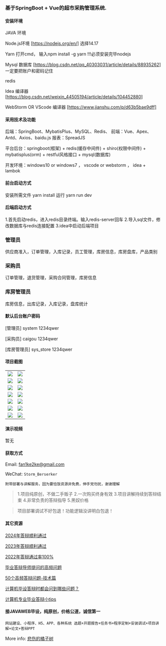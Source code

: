 ### 基于SpringBoot + Vue的超市采购管理系统.

#### 安装环境

JAVA 环境 

Node.js环境 [https://nodejs.org/en/] 选择14.17

Yarn 打开cmd， 输入npm install -g yarn !!!必须安装完毕nodejs

Mysql 数据库 [https://blog.csdn.net/qq_40303031/article/details/88935262] 一定要把账户和密码记住

redis

Idea 编译器 [https://blog.csdn.net/weixin_44505194/article/details/104452880]

WebStorm OR VScode 编译器 [https://www.jianshu.com/p/d63b5bae9dff]

#### 采用技术及功能

后端：SpringBoot、MybatisPlus、MySQL、Redis、
前端：Vue、Apex、Antd、Axios、baidu.js
报表：SpreadJS

平台后台：springboot(框架) + redis(缓存中间件) + shiro(权限中间件) + mybatisplus(orm) + restful风格接口 + mysql(数据库)

开发环境：windows10 or windows7 ， vscode or webstorm ， idea + lambok

#### 前台启动方式

安装所需文件 yarn install 
运行 yarn run dev

#### 后端启动方式

1.首先启动redis，进入redis目录终端。输入redis-server回车
2.导入sql文件，修改数据库与redis连接配置
3.idea中启动后端项目

### 管理员
供应商准入，订单管理，入库记录，员工管理，库房信息，库房盘库，产品类别

### 采购员
订单管理，退货管理，采购合同管理，库房信息

### 库房管理员
库房信息，出库记录，入库记录，盘库统计

#### 默认后台账户密码

[管理员]
system
1234qwer

[采购员]
caigou
1234qwer

[库房管理员]
sys_store
1234qwer

#### 项目截图

|  |  |
|---------------------|---------------------|
|![](https://fank-bucket-oss.oss-cn-beijing.aliyuncs.com/img/1683868449983.png) | ![](https://fank-bucket-oss.oss-cn-beijing.aliyuncs.com/img/1683868654519.png) |
|![](https://fank-bucket-oss.oss-cn-beijing.aliyuncs.com/img/1683868423491.png) | ![](https://fank-bucket-oss.oss-cn-beijing.aliyuncs.com/img/1683868633350.png) |
|![](https://fank-bucket-oss.oss-cn-beijing.aliyuncs.com/img/1683868394681.png) | ![](https://fank-bucket-oss.oss-cn-beijing.aliyuncs.com/img/1683868578419.png) |
|![](https://fank-bucket-oss.oss-cn-beijing.aliyuncs.com/img/1683868375427.png) | ![](https://fank-bucket-oss.oss-cn-beijing.aliyuncs.com/img/1683868568011.png) |
|![](https://fank-bucket-oss.oss-cn-beijing.aliyuncs.com/img/1683868348161.png) | ![](https://fank-bucket-oss.oss-cn-beijing.aliyuncs.com/img/1683868554338.png) |
|![](https://fank-bucket-oss.oss-cn-beijing.aliyuncs.com/img/1683868693704.png) | ![](https://fank-bucket-oss.oss-cn-beijing.aliyuncs.com/img/1683868535310.png) |
|![](https://fank-bucket-oss.oss-cn-beijing.aliyuncs.com/img/1683868245655.jpg) | ![](https://fank-bucket-oss.oss-cn-beijing.aliyuncs.com/img/1683868498352.png) |

#### 演示视频

暂无

#### 获取方式

Email: fan1ke2ke@gmail.com

WeChat: `Storm_Berserker`

`附带部署与讲解服务，因为要恰饭资源非免费，伸手党勿扰，谢谢理解`

> 1.项目纯原创，不做二手贩子 2.一次购买终身有效 3.项目讲解持续到答辩结束 4.非常负责的答辩指导 5.黑奴价格

> 项目部署调试不好包退！功能逻辑没讲明白包退！

#### 其它资源

[2024年答辩顺利通过](https://berserker287.github.io/2024/06/06/2024%E5%B9%B4%E7%AD%94%E8%BE%A9%E9%A1%BA%E5%88%A9%E9%80%9A%E8%BF%87/)

[2023年答辩顺利通过](https://berserker287.github.io/2023/06/14/2023%E5%B9%B4%E7%AD%94%E8%BE%A9%E9%A1%BA%E5%88%A9%E9%80%9A%E8%BF%87/)

[2022年答辩通过率100%](https://berserker287.github.io/2022/05/25/%E9%A1%B9%E7%9B%AE%E4%BA%A4%E6%98%93%E8%AE%B0%E5%BD%95/)

[毕业答辩导师提问的高频问题](https://berserker287.github.io/2023/06/13/%E6%AF%95%E4%B8%9A%E7%AD%94%E8%BE%A9%E5%AF%BC%E5%B8%88%E6%8F%90%E9%97%AE%E7%9A%84%E9%AB%98%E9%A2%91%E9%97%AE%E9%A2%98/)

[50个高频答辩问题-技术篇](https://berserker287.github.io/2023/06/13/50%E4%B8%AA%E9%AB%98%E9%A2%91%E7%AD%94%E8%BE%A9%E9%97%AE%E9%A2%98-%E6%8A%80%E6%9C%AF%E7%AF%87/)

[计算机毕设答辩时都会问到哪些问题？](https://www.zhihu.com/question/31020988)

[计算机专业毕业答辩小tips](https://zhuanlan.zhihu.com/p/145911029)


#### 接JAVAWEB毕设，纯原创，价格公道，诚信第一

`网站建设、小程序、H5、APP、各种系统 选题+开题报告+任务书+程序定制+安装调试+项目讲解+论文+答辩PPT`

More info: [悲伤的橘子树](https://berserker287.github.io/)

